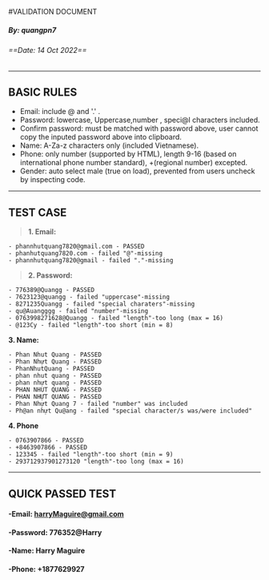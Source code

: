#VALIDATION DOCUMENT
##### By: quangpn7
###### ==Date: 14 Oct 2022==

---
## BASIC RULES
- Email: include @ and '.' .
- Password: lowercase, Uppercase,number , speci@l characters included.
- Confirm password: must be matched with password above, user cannot copy  the inputed password above into clipboard.
- Name: A-Za-z characters only (included Vietnamese).
- Phone: only number (supported by HTML), length 9-16 (based on international phone number standard), +(regional number) excepted.
- Gender: auto select male (true on load), prevented from users uncheck by inspecting code.
---
## TEST CASE
>**1. Email:**

    - phannhutquang7820@gmail.com - PASSED
    - phanhutquang7820.com - failed "@"-missing
    - phannhutquang7820@gmail - failed "."-missing

>**2. Password:**

    - 776389@Quangg - PASSED
    - 7623123@quangg - failed "uppercase"-missing
    - 8271235Quangg - failed "special charaters"-missing
    - qu@Auangggg - failed "number"-missing
    - 0763998271628@Quangg - failed "length"-too long (max = 16)
    - @123Cy - failed "length"-too short (min = 8)
  
**3. Name:**
    
    - Phan Nhut Quang - PASSED
    - Phan Nhựt Quang - PASSED
    - PhanNhutQuang - PASSED
    - phan nhut quang - PASSED
    - phan nhựt quang - PASSED
    - PHAN NHUT QUANG - PASSED
    - PHAN NHỰT QUANG - PASSED
    - Phan Nhựt Quang 7 - failed "number" was included
    - Ph@an nhựt Qu@ang - failed "special character/s was/were included"
**4. Phone**

    - 0763907866 - PASSED
    - +8463907866 - PASSED
    - 123345 - failed "length"-too short (min = 9)
    - 293712937901273120 "length"-too long (max = 16)
---
## QUICK PASSED TEST
#### -Email: harryMaguire@gmail.com
#### -Password: 776352@Harry
#### -Name: Harry Maguire
#### -Phone: +1877629927


